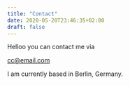 ```yaml
---
title: "Contact"
date: 2020-05-20T23:46:35+02:00
draft: false
---
```


Helloo you can contact me via

cc@email.com

I am currently based in Berlin, Germany.